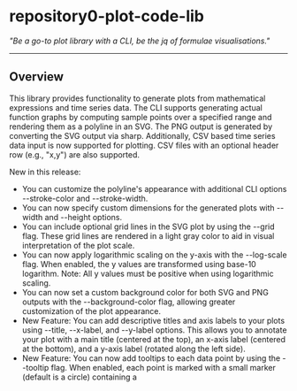 # repository0-plot-code-lib

_"Be a go-to plot library with a CLI, be the jq of formulae visualisations."_

---

## Overview

This library provides functionality to generate plots from mathematical expressions and time series data. The CLI supports generating actual function graphs by computing sample points over a specified range and rendering them as a polyline in an SVG. The PNG output is generated by converting the SVG output via sharp. Additionally, CSV based time series data input is now supported for plotting. CSV files with an optional header row (e.g., "x,y") are also supported.

New in this release:
- You can customize the polyline's appearance with additional CLI options --stroke-color and --stroke-width.
- You can now specify custom dimensions for the generated plots with --width and --height options.
- You can include optional grid lines in the SVG plot by using the --grid flag. These grid lines are rendered in a light gray color to aid in visual interpretation of the plot scale.
- You can now apply logarithmic scaling on the y-axis with the --log-scale flag. When enabled, the y values are transformed using base-10 logarithm. Note: All y values must be positive when using logarithmic scaling.
- You can now set a custom background color for both SVG and PNG outputs with the --background-color flag, allowing greater customization of the plot appearance.
- New Feature: You can add descriptive titles and axis labels to your plots using --title, --x-label, and --y-label options. This allows you to annotate your plot with a main title (centered at the top), an x-axis label (centered at the bottom), and a y-axis label (rotated along the left side).
- New Feature: You can now add tooltips to each data point by using the --tooltip flag. When enabled, each point is marked with a small marker (default is a circle) containing a <title> element that shows the (x, y) coordinates. Additionally, you can customize the tooltip text by using the new --tooltip-format option, where you can specify a template like "X: {x}, Y: {y}". The placeholders {x} and {y} will be replaced with the corresponding data values formatted to two decimal places. These tooltip markers have a pointer cursor to indicate interactivity.
- New Feature: You can now customize the dash pattern of the plotted polyline with the --dash-array option (e.g., "5,5") to create dashed or dotted line styles.
- New Feature: You can now customize the CSS styling of tooltip markers using the --tooltip-style option. This option allows you to pass custom CSS (e.g., fill color, stroke, radius adjustments) to style the tooltip markers.
- New Feature: **Custom Tooltip Marker Shape Option**: You can now choose the shape of the data point markers when tooltips are enabled using the --tooltip-shape option. Accepted values are "circle" (default) and "square". **If an invalid value is provided, the program prints an error message and exits without generating any output.**
- New Feature: You can now export the computed plot data as JSON by specifying an output file with a .json extension. When using this option, the CLI exports an array of data points, each containing the original x and y values (after applying log scale if enabled) as well as the corresponding SVG coordinates (svgX and svgY).
- New Feature: You can now export the computed plot data as CSV by specifying an output file with a .csv extension. The CSV export includes a header row (`x,y,svgX,svgY`) followed by one row per data point. This works for both function-based plots and CSV input plots.
- New Feature: **Custom Axis Tick Label Formatting**: You can now customize the tick labels on both the x and y axes using the --x-tick-format and --y-tick-format options. These options accept a format string with a placeholder `{value}` that is replaced by the tick value. For example, `--x-tick-format "{value} ms"` appends " ms" to each x-axis tick value. This enhances plot annotation and readability when the default numeric labels are not sufficient.
- New Feature: **SVG Minification Option**: You can now use the --minify flag to optimize the SVG output. When this flag is enabled, unnecessary whitespace and newlines are removed from the SVG, resulting in a smaller file size without affecting the visual rendering.
- New Feature: **Help Option**: You can now use the --help flag to display detailed usage information and a summary of all available CLI options. When invoked, the application prints this help message and exits without generating any output files.
- New Feature: **Custom Font Family Option**: You can now specify a custom font family for all text elements in the generated SVG output using the --font-family option (e.g., "Arial, sans-serif"). This setting applies to the plot title, axis labels, and tick labels, making it easier to match your application's styles.
- New Feature: **PDF Export Option**: When the output filename has a .pdf extension, the CLI generates a PDF file containing the plot. The SVG content is first converted to a PNG image using sharp, and then the PDF is created using PDFKit with the PNG embedded into it.

**Note:** The --csv option and the --expression/--range options are mutually exclusive. Please provide only one input mode.

---

## Usage

You can run the CLI with the following options:

- --expression: A mathematical expression (e.g., "y=sin(x)").
- --range: A range specification for variables (e.g., "x=-10:10,y=-1:1").
- --csv: CSV-formatted time series data with two comma-separated values (x,y) per line. When this option is provided, the --expression and --range options are ignored. CSV files with an optional header row are supported.
- --file: The output filename for the generated plot. 
  - If the file has a .svg extension, an SVG plot with the rendered graph will be generated.
  - If the file has a .png extension, the tool will generate a PNG plot by converting the SVG output.
  - If the file has a .pdf extension, the tool will generate a PDF file by embedding the plot image into a PDF document using PDFKit.
  - If the file has a .json extension, the CLI exports the computed plot data as JSON.
  - If the file has a .csv extension, the CLI exports the computed plot data as CSV with a header row.
- --stroke-color: (Optional) Custom stroke color for the plot's polyline. Defaults to blue for function plots and red for CSV plots.
- --stroke-width: (Optional) Custom stroke width for the plot's polyline. Defaults to 2.
- --width: (Optional) Custom width for the output SVG/PNG/PDF. Defaults to 300 if not provided.
- --height: (Optional) Custom height for the output SVG/PNG/PDF. Defaults to 150 if not provided.
- --grid: (Optional) Include grid lines in the plot.
- --log-scale: (Optional) Apply logarithmic scaling on the y-axis. When enabled, y-values are transformed using base-10 logarithm. All y values must be positive; otherwise, an error is shown.
- --background-color: (Optional) Set a custom background color for the generated output. Defaults to '#f0f0f0' if not specified.
- --title: (Optional) Sets a custom title for the plot.
- --x-label: (Optional) Sets a custom label for the x-axis.
- --y-label: (Optional) Sets a custom label for the y-axis.
- --tooltip: (Optional) Add tooltips to each data point in the plot.
- --tooltip-format: (Optional) Customize the tooltip text format when --tooltip is enabled. Use a template string with placeholders {x} and {y} (e.g., "X: {x}, Y: {y}").
- --dash-array: (Optional) Custom dash pattern for the plotted polyline (e.g., "5,5").
- --tooltip-style: (Optional) Provide custom CSS styling for tooltip markers.
- --x-tick-format: (Optional) Customize the x-axis tick labels.
- --y-tick-format: (Optional) Customize the y-axis tick labels.
- --font-family: (Optional) Custom font family for all text elements in the SVG (e.g., "Arial, sans-serif"). Defaults to inherit.
- --minify: (Optional) When provided, the generated SVG output is minified by removing unnecessary whitespace and newlines.
- --tooltip-shape: (Optional) Set the tooltip marker shape. **Accepted values are "circle" (default) and "square". If an invalid value is provided, an error message is shown and the program exits without generating output.**
- --help: (Optional) Display detailed usage information and a summary of all available CLI options, then exit.

### Example using Expression (Default styling and dimensions):

    node src/lib/main.js --expression "y=sin(x)" --range "x=-10:10,y=-1:1" --file output.svg

To generate a PNG plot with default styling and dimensions:

    node src/lib/main.js --expression "y=sin(x)" --range "x=-10:10,y=-1:1" --file output.png

To generate a PDF plot with default styling and dimensions:

    node src/lib/main.js --expression "y=sin(x)" --range "x=-10:10,y=-1:1" --file output.pdf

### Example using Expression with Custom Styling, Dimensions, Grid Lines, Logarithmic Scaling, Background Color, Labels, Tooltips, Dash Pattern, Tooltip Styling, Axis Tick Formats, SVG Minification, and Custom Font Family:

    node src/lib/main.js --expression "y=x+10" --range "x=0:10,y=10:20" --file custom_output.svg --stroke-color green --stroke-width 5 --width 500 --height 400 --grid --log-scale --background-color "#ffdead" --title "My Plot Title" --x-label "Time (s)" --y-label "Value" --tooltip --tooltip-format "X: {x}, Y: {y}" --dash-array "5,5" --tooltip-style "fill: red; stroke: blue;" --x-tick-format "{value} ms" --y-tick-format "{value} units" --minify --font-family "Arial, sans-serif"

### Example using CSV (Default styling and dimensions):

To generate an SVG plot from CSV data:

    node src/lib/main.js --csv "0,0\n5,10\n10,5" --file csv_output.svg

To generate a PNG plot from CSV data:

    node src/lib/main.js --csv "0,0\n5,10\n10,5" --file csv_output.png

### Example using CSV with Custom Styling, Dimensions, Grid Lines, Logarithmic Scaling, Background Color, Labels, Tooltips, Dash Pattern, Tooltip Styling, Axis Tick Formats, SVG Minification, and Custom Font Family:

    node src/lib/main.js --csv "0,1\n5,10\n10,100" --file custom_csv_output.svg --stroke-color purple --stroke-width 3 --width 600 --height 450 --grid --log-scale --background-color "#e0ffff" --title "CSV Plot Title" --x-label "X-Axis" --y-label "Y-Axis" --tooltip --tooltip-format "X: {x}; Y: {y}" --dash-array "2,2" --tooltip-style "fill: green; stroke: orange;" --x-tick-format "{value} ms" --y-tick-format "{value} units" --minify --font-family "Courier New"

### Example using JSON Data Export:

To export the computed plot data as JSON:

    node src/lib/main.js --expression "y=sin(x)" --range "x=-10:10,y=-1:1" --file output.json

### Example using CSV Data Export:

To export the computed plot data as CSV for further analysis:

    node src/lib/main.js --expression "y=sin(x)" --range "x=-10:10,y=-1:1" --file output.csv

### Help Option

To display detailed usage information and a summary of all available CLI options, run:

    node src/lib/main.js --help
